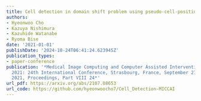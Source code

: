 ```yaml
---
title: Cell detection in domain shift problem using pseudo-cell-position heatmap
authors:
- Hyeonwoo Cho
- Kazuya Nishimura
- Kazuhide Watanabe
- Ryoma Bise
date: '2021-01-01'
publishDate: '2024-10-24T06:41:24.623945Z'
publication_types:
- paper-conference
publication: '*Medical Image Computing and Computer Assisted Intervention--MICCAI
  2021: 24th International Conference, Strasbourg, France, September 27--October 1,
  2021, Proceedings, Part VIII 24*'
url_pdf: https://arxiv.org/abs/2107.08653
url_code: https://github.com/hyeonwoocho7/Cell_Detection-MICCAI
---
```

